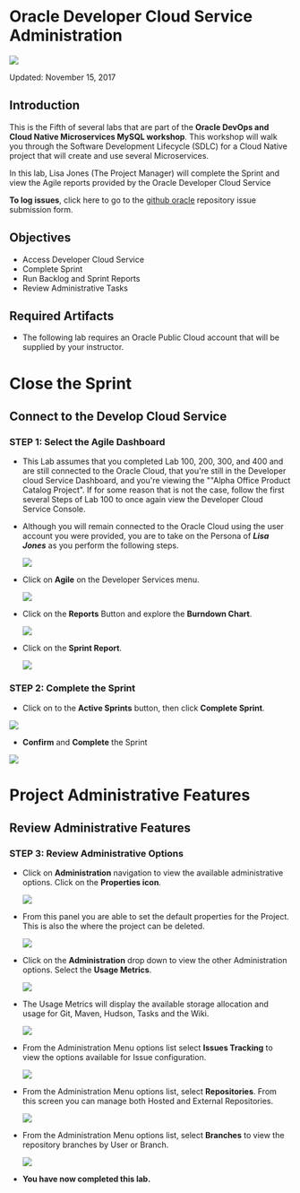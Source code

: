 # Oracle Developer Cloud Service Administration

![](images/500/PictureTitle.png)

Updated: November 15, 2017

## Introduction

This is the Fifth of several labs that are part of the **Oracle DevOps and Cloud Native Microservices MySQL workshop**. This workshop will walk you through the Software Development Lifecycle (SDLC) for a Cloud Native project that will create and use several Microservices.

In this lab, Lisa Jones (The Project Manager) will complete the Sprint and view the Agile reports provided by the Oracle Developer Cloud Service

**To log issues**, click here to go to the [github oracle](https://github.com/oracle/learning-library/issues/new) repository issue submission form.

## Objectives

- Access Developer Cloud Service
- Complete Sprint
- Run Backlog and Sprint Reports
- Review Administrative Tasks

## Required Artifacts

- The following lab requires an Oracle Public Cloud account that will be supplied by your instructor.

# Close the Sprint

## Connect to the Develop Cloud Service

### **STEP 1**: Select the Agile Dashboard

- This Lab assumes that you completed Lab 100, 200, 300, and 400 and are still connected to the Oracle Cloud, that you're still in the Developer cloud Service Dashboard, and you're viewing the ""Alpha Office Product Catalog Project". If for some reason that is not the case, follow the first several Steps of Lab 100 to once again view the Developer Cloud Service Console.

- Although you will remain connected to the Oracle Cloud using the user account you were provided, you are to take on the Persona of ***Lisa Jones*** as you perform the following steps.

    ![](images/lisa.png)

- Click on **Agile** on the Developer Services menu.

    ![](images/500/image002.png)

- Click on the **Reports** Button and explore the **Burndown Chart**.

    ![](images/500/image003.png)

- Click on the **Sprint Report**.

    ![](images/500/image003.1.png)

### **STEP 2**: Complete the Sprint

- Click on to the **Active Sprints** button, then click **Complete Sprint**.

![](images/500/image005.png)

- **Confirm** and **Complete** the Sprint

![](images/500/image006.png)

# Project Administrative Features

## Review Administrative Features

### **STEP 3**: Review Administrative Options

- Click on **Administration** navigation to view the available administrative options. Click on the **Properties icon**.

    ![](images/500/image008.png)

- From this panel you are able to set the default properties for the Project. This is also the where the project can be deleted.

    ![](images/500/image009.png)

- Click on the **Administration** drop down to view the other Administration options. Select the **Usage Metrics**.

    ![](images/500/image010.png)

- The Usage Metrics will display the available storage allocation and usage for Git, Maven, Hudson, Tasks and the Wiki.

    ![](images/500/image011.png)

- From the Administration Menu options list select **Issues Tracking** to view the options available for Issue configuration.

    ![](images/500/image012.png)

- From the Administration Menu options list, select **Repositories**. From this screen you can manage both Hosted and External Repositories.

    ![](images/500/image013.png)

- From the Administration Menu options list, select **Branches** to view the repository branches by User or Branch.

    ![](images/500/image014.2.png)

- **You have now completed this lab.**

